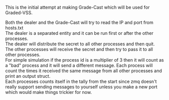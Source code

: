 This is the initial attempt at making Grade-Cast which will be used for Graded-VSS.

Both the dealer and the Grade-Cast will try to read the IP and port from hosts.txt\
The dealer is a separated entity and it can be run first or after the other processes.\
The dealer will distribute the secret to all other processes and then quit.\
The other processes will receive the secret and then try to pass it to all other processes.\
For simple simulation if the process id is a multiplier of 3 then it will count as a "bad" process and
 it will send a different message.
Each process will count the times it received the same message from all other processes and print an output struct.\
Each processes counts itself in the tally from the start since zmq doesn't really support sending messages to yourself
 unless you make a new port which would make things trickier for now.

